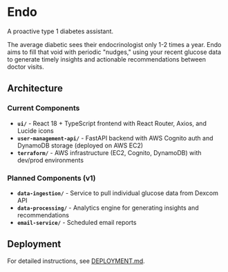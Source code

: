 # Endo

A proactive type 1 diabetes assistant.

The average diabetic sees their endocrinologist only 1-2 times a year. Endo aims to fill that void with periodic "nudges," using your recent glucose data to generate timely insights and actionable recommendations between doctor visits.

## Architecture

### Current Components
- **`ui/`** - React 18 + TypeScript frontend with React Router, Axios, and Lucide icons
- **`user-management-api/`** - FastAPI backend with AWS Cognito auth and DynamoDB storage (deployed on AWS EC2)
- **`terraform/`** - AWS infrastructure (EC2, Cognito, DynamoDB) with dev/prod environments

### Planned Components (v1)
- **`data-ingestion/`** - Service to pull individual glucose data from Dexcom API
- **`data-processing/`** - Analytics engine for generating insights and recommendations
- **`email-service/`** - Scheduled email reports

## Deployment

For detailed instructions, see [DEPLOYMENT.md](DEPLOYMENT.md).